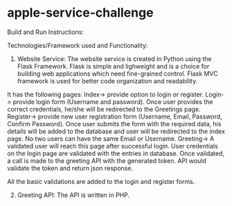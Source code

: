 # apple-service-challenge

Build and Run Instructions:

Technologies/Framework used and Functionality:

1. Website Service: The website service is created in Python using the Flask Framework. Flask is simple and lighweight and is a choice for building web applications which need fine-grained control. Flask MVC framework is used for better code organization and readability.

It has the following pages:
Index-> provide option to login or register.
Login-> provide login form (Username and password). Once user provides the correct credentials, he/she will be redirected to the Greetings page.
Register-> provide new user registration form (Username, Email, Password, Confirm Password). Once user submits the form with the required data, his details will be added to the database and user will be redirected to the index page. No two users can have the same Email or Username.
Greeting-> A validated user will reach this page after successful login. User credentials on the login page are validated with the entries in database. Once validated, a call is made to the greeting API with the generated token. API would validate the token and return json response.

All the basic validations are added to the login and register forms. 

2. Greeting API: The API is written in PHP.
